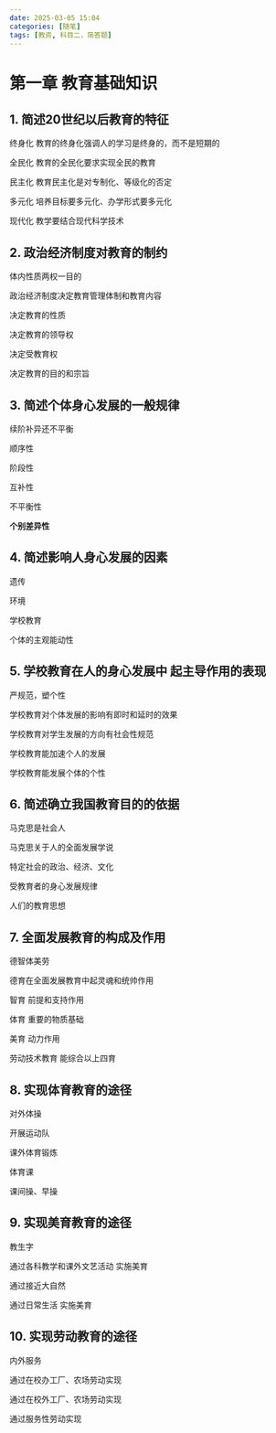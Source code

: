 ```yaml
---
date: 2025-03-05 15:04
categories: [随笔]
tags: [教资, 科目二，简答题]
---
```


# 第一章 教育基础知识

## 1. 简述20世纪以后教育的特征

终身化 教育的终身化强调人的学习是终身的，而不是短期的

全民化 教育的全民化要求实现全民的教育

民主化 教育民主化是对专制化、等级化的否定

多元化 培养目标要多元化、办学形式要多元化

现代化 教学要结合现代科学技术

## 2. 政治经济制度对教育的制约

体内性质两权一目的

政治经济制度决定教育管理体制和教育内容

决定教育的性质

决定教育的领导权

决定受教育权

决定教育的目的和宗旨

## 3. 简述个体身心发展的一般规律

续阶补异还不平衡

顺序性

阶段性

互补性

不平衡性

**个别差异性**

## 4. 简述影响人身心发展的因素

遗传

环境

学校教育

个体的主观能动性

## 5. 学校教育在人的身心发展中 起主导作用的表现

严规范，塑个性

学校教育对个体发展的影响有即时和延时的效果

学校教育对学生发展的方向有社会性规范

学校教育能加速个人的发展

学校教育能发展个体的个性

## 6. 简述确立我国教育目的的依据

马克思是社会人

马克思关于人的全面发展学说

特定社会的政治、经济、文化

受教育者的身心发展规律

人们的教育思想

## 7. 全面发展教育的构成及作用

德智体美劳

德育在全面发展教育中起灵魂和统帅作用

智育 前提和支持作用

体育 重要的物质基础

美育 动力作用

劳动技术教育 能综合以上四育

## 8. 实现体育教育的途径

对外体操

开展运动队

课外体育锻炼

体育课

课间操、早操

## 9. 实现美育教育的途径

教生字

通过各科教学和课外文艺活动 实施美育

通过接近大自然

通过日常生活 实施美育

## 10. 实现劳动教育的途径

内外服务

通过在校办工厂、农场劳动实现

通过在校外工厂、农场劳动实现

通过服务性劳动实现